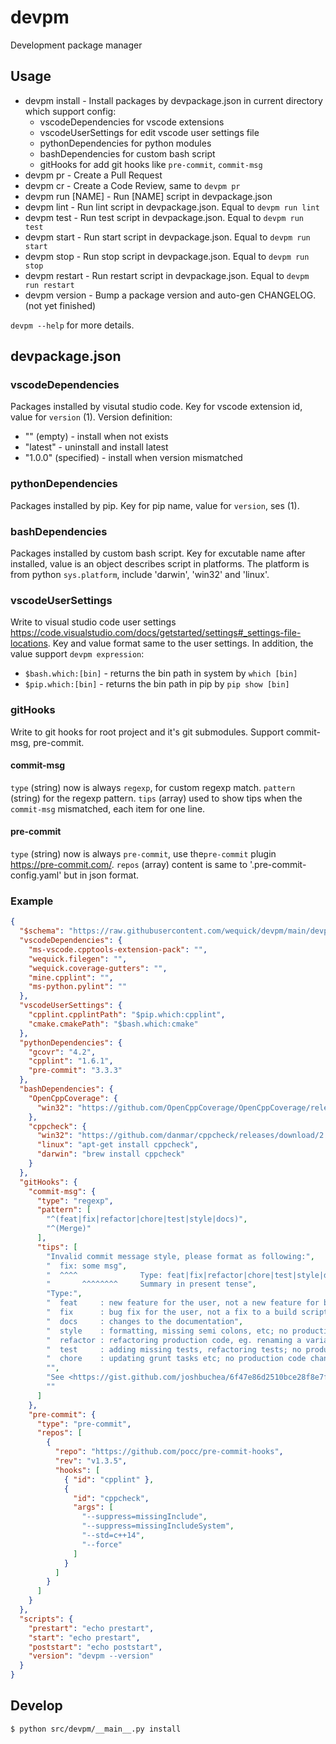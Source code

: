 # devpm
Development package manager

## Usage

* devpm install - Install packages by devpackage.json in current directory which support config:
  - vscodeDependencies for vscode extensions
  - vscodeUserSettings for edit vscode user settings file
  - pythonDependencies for python modules
  - bashDependencies for custom bash script
  - gitHooks for add git hooks like `pre-commit`, `commit-msg`
* devpm pr - Create a Pull Request
* devpm cr - Create a Code Review, same to `devpm pr`
* devpm run [NAME] - Run [NAME] script in devpackage.json
* devpm lint - Run lint script in devpackage.json. Equal to `devpm run lint`
* devpm test - Run test script in devpackage.json. Equal to `devpm run test`
* devpm start - Run start script in devpackage.json. Equal to `devpm run start`
* devpm stop - Run stop script in devpackage.json. Equal to `devpm run stop`
* devpm restart - Run restart script in devpackage.json. Equal to `devpm run restart`
* devpm version - Bump a package version and auto-gen CHANGELOG. (not yet finished)

`devpm --help` for more details.

## devpackage.json

### vscodeDependencies
Packages installed by visutal studio code.
Key for vscode extension id, value for `version` (1).
Version definition: 
* "" (empty)          - install when not exists
* "latest"            - uninstall and install latest
* "1.0.0" (specified) - install when version mismatched

### pythonDependencies
Packages installed by pip.
Key for pip name, value for `version`, ses (1).

### bashDependencies
Packages installed by custom bash script.
Key for excutable name after installed, value is an object describes script in platforms.
The platform is from python `sys.platform`, include 'darwin', 'win32' and 'linux'.

### vscodeUserSettings
Write to visual studio code user settings <https://code.visualstudio.com/docs/getstarted/settings#_settings-file-locations>.
Key and value format same to the user settings.
In addition, the value support `devpm expression`:
* `$bash.which:[bin]` - returns the bin path in system by `which [bin]`
* `$pip.which:[bin]` - returns the bin path in pip by `pip show [bin]`

### gitHooks
Write to git hooks for root project and it's git submodules. Support commit-msg, pre-commit.
#### commit-msg
`type` (string) now is always `regexp`, for custom regexp match.
`pattern` (string) for the regexp pattern.
`tips` (array) used to show tips when the `commit-msg` mismatched, each item for one line.

#### pre-commit
`type` (string) now is always `pre-commit`, use the`pre-commit` plugin <https://pre-commit.com/>.
`repos` (array) content is same to '.pre-commit-config.yaml' but in json format.

### Example

```json
{
  "$schema": "https://raw.githubusercontent.com/wequick/devpm/main/devpackage.schema.json",
  "vscodeDependencies": {
    "ms-vscode.cpptools-extension-pack": "",
    "wequick.filegen": "",
    "wequick.coverage-gutters": "",
    "mine.cpplint": "",
    "ms-python.pylint": ""
  },
  "vscodeUserSettings": {
    "cpplint.cpplintPath": "$pip.which:cpplint",
    "cmake.cmakePath": "$bash.which:cmake"
  },
  "pythonDependencies": {
    "gcovr": "4.2",
    "cpplint": "1.6.1",
    "pre-commit": "3.3.3"
  },
  "bashDependencies": {
    "OpenCppCoverage": {
      "win32": "https://github.com/OpenCppCoverage/OpenCppCoverage/releases/download/release-0.9.9.0/OpenCppCoverageSetup-x64-0.9.9.0.exe"
    },
    "cppcheck": {
      "win32": "https://github.com/danmar/cppcheck/releases/download/2.11/cppcheck-2.11-x64-Setup.msi",
      "linux": "apt-get install cppcheck",
      "darwin": "brew install cppcheck"
    }
  },
  "gitHooks": {
    "commit-msg": {
      "type": "regexp",
      "pattern": [
        "^(feat|fix|refactor|chore|test|style|docs)",
        "^(Merge)"
      ],
      "tips": [
        "Invalid commit message style, please format as following:",
        "  fix: some msg",
        "  ^^^^              Type: feat|fix|refactor|chore|test|style|docs",
        "       ^^^^^^^^     Summary in present tense",
        "Type:",
        "  feat     : new feature for the user, not a new feature for build script",
        "  fix      : bug fix for the user, not a fix to a build script",
        "  docs     : changes to the documentation",
        "  style    : formatting, missing semi colons, etc; no production code change",
        "  refactor : refactoring production code, eg. renaming a variable",
        "  test     : adding missing tests, refactoring tests; no production code change",
        "  chore    : updating grunt tasks etc; no production code change",
        "",
        "See <https://gist.github.com/joshbuchea/6f47e86d2510bce28f8e7f42ae84c716> for more details.",
        ""
      ]
    },
    "pre-commit": {
      "type": "pre-commit",
      "repos": [
        {
          "repo": "https://github.com/pocc/pre-commit-hooks",
          "rev": "v1.3.5",
          "hooks": [
            { "id": "cpplint" },
            {
              "id": "cppcheck",
              "args": [
                "--suppress=missingInclude",
                "--suppress=missingIncludeSystem",
                "--std=c++14",
                "--force"
              ]
            }
          ]
        }
      ]
    }
  },
  "scripts": {
    "prestart": "echo prestart",
    "start": "echo prestart",
    "poststart": "echo poststart",
    "version": "devpm --version"
  }
}
```

## Develop

```bash
$ python src/devpm/__main__.py install
```
